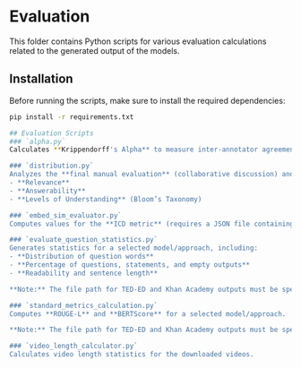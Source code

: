 # Evaluation  

This folder contains Python scripts for various evaluation calculations related to the generated output of the models.  

## Installation  
Before running the scripts, make sure to install the required dependencies:  

```bash
pip install -r requirements.txt

## Evaluation Scripts
### `alpha.py`  
Calculates **Krippendorff's Alpha** to measure inter-annotator agreement.  

### `distribution.py`  
Analyzes the **final manual evaluation** (collaborative discussion) and calculates the percentage distribution of:  
- **Relevance**  
- **Answerability**  
- **Levels of Understanding** (Bloom’s Taxonomy)  

### `embed_sim_evaluator.py`  
Computes values for the **ICD metric** (requires a JSON file containing the cosine similarities of questions to transcripts).

### `evaluate_question_statistics.py`  
Generates statistics for a selected model/approach, including:  
- **Distribution of question words**  
- **Percentage of questions, statements, and empty outputs**  
- **Readability and sentence length**  

**Note:** The file path for TED-ED and Khan Academy outputs must be specified in the script.  

### `standard_metrics_calculation.py`  
Computes **ROUGE-L** and **BERTScore** for a selected model/approach.  

**Note:** The file path for TED-ED and Khan Academy outputs must be specified in the script.  

### `video_length_calculator.py`  
Calculates video length statistics for the downloaded videos.  
